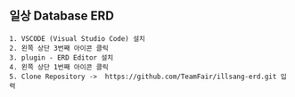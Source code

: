 ## 일상 Database ERD

    1. VSCODE (Visual Studio Code) 설치
    2. 왼쪽 상단 3번째 아이콘 클릭
    3. plugin - ERD Editor 설치
    4. 왼쪽 상단 1번째 아이콘 클릭
    5. Clone Repository ->  https://github.com/TeamFair/illsang-erd.git 입력